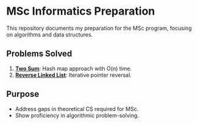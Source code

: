 # MSc Informatics Preparation
This repository documents my preparation for the MSc program, focusing on algorithms and data structures.

## Problems Solved
1. **[Two Sum](Two-Sum/)**: Hash map approach with O(n) time.
2. **[Reverse Linked List](Reverse-Linked-List/)**: Iterative pointer reversal.

## Purpose
- Address gaps in theoretical CS required for MSc.
- Show proficiency in algorithmic problem-solving.